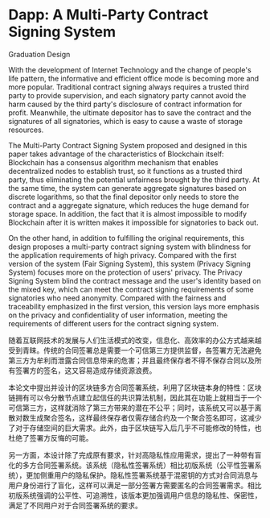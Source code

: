 # Dapp: A Multi-Party Contract Signing System
Graduation Design
  
With the development of Internet Technology and the change of people's life pattern, the informative and efficient office mode is becoming more and more popular. Traditional contract signing always requires a trusted third party to provide supervision, and each signatory party cannot avoid the harm caused by the third party's disclosure of contract information for profit. Meanwhile, the ultimate depositor has to save the contract and the signatures of all signatories, which is easy to cause a waste of storage resources.
  
The Multi-Party Contract Signing System proposed and designed in this paper takes advantage of the characteristics of Blockchain itself: Blockchain has a consensus algorithm mechanism that enables decentralized nodes to establish trust, so it functions as a trusted third party, thus eliminating the potential unfairness brought by the third party. At the same time, the system can generate aggregate signatures based on discrete logarithms, so that the final depositor only needs to store the contract and a aggregate signature, which reduces the huge demand for storage space. In addition, the fact that it is almost impossible to modify Blockchain after it is written makes it impossible for signatories to back out.
  
On the other hand, in addition to fulfilling the original requirements, this design proposes a multi-party contract signing system with blindness for the application requirements of high privacy. Compared with the first version of the system (Fair  Signing System), this system (Privacy Signing System) focuses more on the protection of users' privacy. The Privacy Signing System blind the contract message and the user's identity based on the mixed key, which can meet the contract signing requirements of some signatories who need anonymity. Compared with the fairness and traceability emphasized in the first version, this version lays more emphasis on the privacy and confidentiality of user information, meeting the requirements of different users for the contract signing system.
  
随着互联网技术的发展与人们生活模式的改变，信息化、高效率的办公方式越来越受到青睐。传统的合同签署总是需要一个可信第三方提供监督，各签署方无法避免第三方为牟利而泄露合同信息带来的危害；并且最终保存者不得不保存合同以及所有签署方的签名，这又容易造成存储资源浪费。
  
本论文中提出并设计的区块链多方合同签署系统，利用了区块链本身的特性：区块链拥有可以令分散节点建立起信任的共识算法机制，因此其在功能上就相当于一个可信第三方，这样就消除了第三方带来的潜在不公平；同时，该系统又可以基于离散对数生成聚合签名，这样最终保存者仅需存储合约及一个聚合签名即可，这减少了对于存储空间的巨大需求。此外，由于区块链写入后几乎不可能修改的特性，也杜绝了签署方反悔的可能。
  
另一方面，本设计除了完成原有要求，针对高隐私性应用需求，提出了一种带有盲化的多方合同签署系统。该系统（隐私性签署系统）相比初版系统（公平性签署系统），更加侧重用户的隐私保护。隐私性签署系统基于混密钥的方式对合同消息与用户身份进行了盲化，这样可以满足一部分签署方需要匿名的合同签署需求。相比初版系统强调的公平性、可追溯性，该版本更加强调用户信息的隐私性、保密性，满足了不同用户对于合同签署系统的要求。
  
